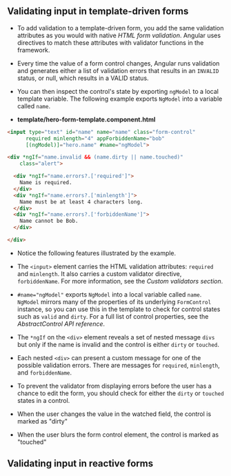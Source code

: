 
## Validating input in template-driven forms

- To add validation to a template-driven form, you add the same validation attributes as you would with native *HTML form validation*. Angular uses directives to match these attributes with validator functions in the framework.

- Every time the value of a form control changes, Angular runs validation and generates either a list of validation errors that results in an `INVALID` status, or null, which results in a VALID status.

- You can then inspect the control's state by exporting `ngModel` to a local template variable. The following example exports `NgModel` into a variable called `name`.

- **template/hero-form-template.component.html**
```html
<input type="text" id="name" name="name" class="form-control"
      required minlength="4" appForbiddenName="bob"
      [(ngModel)]="hero.name" #name="ngModel">

<div *ngIf="name.invalid && (name.dirty || name.touched)"
    class="alert">

  <div *ngIf="name.errors?.['required']">
    Name is required.
  </div>
  <div *ngIf="name.errors?.['minlength']">
    Name must be at least 4 characters long.
  </div>
  <div *ngIf="name.errors?.['forbiddenName']">
    Name cannot be Bob.
  </div>

</div>
```

- Notice the following features illustrated by the example.

- The `<input>` element carries the HTML validation attributes: `required` and `minlength`. It also carries a custom validator directive, `forbiddenName`. For more information, see the *Custom validators section*.

- `#name="ngModel"` exports `NgModel` into a local variable called `name`. `NgModel` mirrors many of the properties of its underlying `FormControl` instance, so you can use this in the template to check for control states such as `valid` and `dirty`. For a full list of control properties, see the *AbstractControl API reference*.

- The `*ngIf` on the `<div>` element reveals a set of nested message `divs` but only if the name is invalid and the control is either `dirty` or `touched`.

- Each nested `<div>` can present a custom message for one of the possible validation errors. There are messages for `required`, `minlength`, and `forbiddenName`.

- To prevent the validator from displaying errors before the user has a chance to edit the form, you should check for either the `dirty` or `touched` states in a control.

- When the user changes the value in the watched field, the control is marked as "dirty"

- When the user blurs the form control element, the control is marked as "touched"



## Validating input in reactive forms
